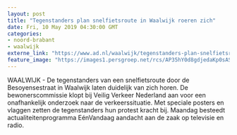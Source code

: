 ```yaml
---
layout: post
title: "Tegenstanders plan snelfietsroute in Waalwijk roeren zich"
date: Fri, 10 May 2019 04:30:00 GMT
categories: 
- noord-brabant 
- waalwijk 
externe_link: "https://www.ad.nl/waalwijk/tegenstanders-plan-snelfietsroute-in-waalwijk-roeren-zich~a35de946/"
feature_image: "https://images1.persgroep.net/rcs/AP35hY0d8gdjedaKp0sASBFdqSo/diocontent/133069569/_fitwidth/400/?appId=21791a8992982cd8da851550a453bd7f&quality=0.7"
---
```


WAALWIJK - De tegenstanders van een snelfietsroute door de Besoyensestraat in Waalwijk laten duidelijk van zich horen. De bewonerscommissie klopt bij Veilig Verkeer Nederland aan voor een onafhankelijk onderzoek naar de verkeerssituatie. Met speciale posters en vlaggen zetten de tegenstanders hun protest kracht bij. Maandag besteedt actualiteitenprogramma EénVandaag aandacht aan de zaak op televisie en radio.
